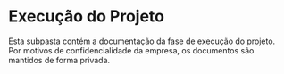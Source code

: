 # Execução do Projeto

Esta subpasta contém a documentação da fase de execução do projeto. Por motivos de confidencialidade da empresa, os documentos são mantidos de forma privada.
